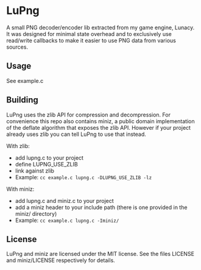 LuPng
=====
A small PNG decoder/encoder lib extracted from my game engine, Lunacy. It was designed for minimal state overhead and to exclusively use read/write callbacks to make it easier to use PNG data from various sources.

Usage
-----
See example.c

Building
--------
LuPng uses the zlib API for compression and decompression. For convenience this repo also contains miniz, a public domain implementation of the deflate algorithm that exposes the zlib API. However if your project already uses zlib you can tell LuPng to use that instead.

With zlib:
  - add lupng.c to your project
  - define LUPNG_USE_ZLIB
  - link against zlib
  - Example: `cc example.c lupng.c -DLUPNG_USE_ZLIB -lz`

With miniz:
  - add lupng.c and miniz.c to your project
  - add a miniz header to your include path (there is one provided in the miniz/ directory)
  - Example: `cc example.c lupng.c -Iminiz/`

License
-------
LuPng and miniz are licensed under the MIT license. See the files LICENSE and miniz/LICENSE respectively for details.
